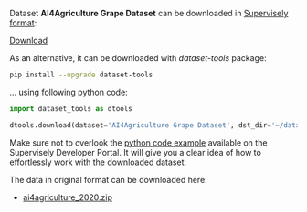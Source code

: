 Dataset **AI4Agriculture Grape Dataset** can be downloaded in [Supervisely format](https://developer.supervisely.com/api-references/supervisely-annotation-json-format):

 [Download](https://www.dropbox.com/scl/fi/cmqe1ocfoxcchlhzew7m6/ai4agriculture-grape-dataset-DatasetNinja.tar?rlkey=bgj6zyiao2q2nbn01r5gc5cm9&dl=1)

As an alternative, it can be downloaded with *dataset-tools* package:
``` bash
pip install --upgrade dataset-tools
```

... using following python code:
``` python
import dataset_tools as dtools

dtools.download(dataset='AI4Agriculture Grape Dataset', dst_dir='~/dataset-ninja/')
```
Make sure not to overlook the [python code example](https://developer.supervisely.com/getting-started/python-sdk-tutorials/iterate-over-a-local-project) available on the Supervisely Developer Portal. It will give you a clear idea of how to effortlessly work with the downloaded dataset.

The data in original format can be downloaded here:

- [ai4agriculture_2020.zip](https://zenodo.org/record/5660081/files/ai4agriculture_2020.zip?download=1)
